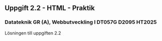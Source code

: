 ## Uppgift 2.2 - HTML - Praktik
### Datateknik GR (A), Webbutveckling I DT057G D2095 HT2025
Lösningen till uppgiften 2.2